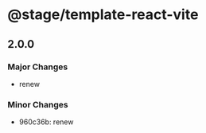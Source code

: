 # @stage/template-react-vite

## 2.0.0

### Major Changes

- renew

### Minor Changes

- 960c36b: renew

